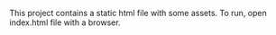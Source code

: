 This project contains a static html file with some assets. To run, open  index.html file with a browser.